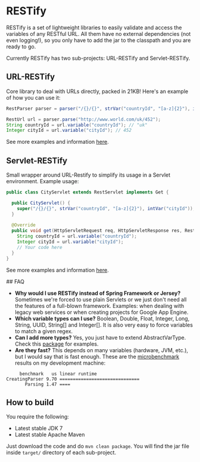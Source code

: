 # RESTify

RESTify is a set of lightweight libraries to easily validate and access the variables of any RESTful URL. All them have no external dependencies (not even logging!), so you only have to add the jar to the classpath and you are ready to go.

Currently RESTify has two sub-projects: URL-RESTify and Servlet-RESTify.


## URL-RESTify

Core library to deal with URLs directly, packed in 21KB! Here's an example of how you can use it:

```java
RestParser parser = parser("/{}/{}", strVar("countryId", "[a-z]{2}"), intVar("cityId"));

RestUrl url = parser.parse("http://www.world.com/uk/452");
String countryId = url.variable("countryId"); // "uk"
Integer cityId = url.variable("cityId"); // 452
```

See more examples and information [here](url/).

## Servlet-RESTify

Small wrapper around URL-Restify to simplify its usage in a Servlet environment. Example usage:

```java
public class CityServlet extends RestServlet implements Get {

  public CityServlet() {
    super("/{}/{}", strVar("countryId", "[a-z]{2}"), intVar("cityId"));
  }
  
  @Override
  public void get(HttpServletRequest req, HttpServletResponse res, RestUrl url) {
    String countryId = url.variable("countryId");
    Integer cityId = url.variable("cityId");
    // Your code here
  }
}

```

See more examples and information [here](servlet/).

## FAQ

* **Why would I use RESTify instead of Spring Framework or Jersey?** Sometimes we're forced to use plain Servlets or we just don't need all the features of a full-blown framework. Examples: when dealing with legacy web services or when creating projects for Google App Engine.
* **Which variable types can I use?** Boolean, Double, Float, Integer, Long, String, UUID, String[] and Integer[]. It is also very easy to force variables to match a given regex.
* **Can I add more types?** Yes, you just have to extend AbstractVarType. Check this [package](url/src/main/java/com/danisola/restify/url/types) for examples.
* **Are they fast?** This depends on many variables (hardware, JVM, etc.), but I would say that is fast enough. These are the [microbenchmark](url/src/test/java/com/danisola/restify/url/UrlRestifyBenchmark.java) results on my development machine:

```
     benchmark   us linear runtime
CreatingParser 9.70 ==============================
       Parsing 1.47 ====
```


## How to build

You require the following:

* Latest stable  JDK 7
* Latest stable Apache Maven

Just download the code and do `mvn clean package`. You will find the jar file inside `target/` directory of each sub-project.
